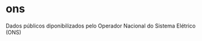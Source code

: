 ons
========================

Dados públicos diponibilizados pelo Operador Nacional do Sistema Elétrico (ONS)
